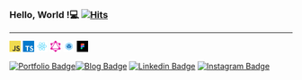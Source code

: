 ### Hello, World !💻 [![Hits](https://hits.seeyoufarm.com/api/count/incr/badge.svg?url=https%3A%2F%2Fgithub.com%2Fvvhustle%2Fhit-counter&count_bg=%2379C83D&title_bg=%23555555&icon=&icon_color=%23E7E7E7&title=hits&edge_flat=false)](https://hits.seeyoufarm.com)

****  
<code><img height="20" src="https://raw.githubusercontent.com/github/explore/80688e429a7d4ef2fca1e82350fe8e3517d3494d/topics/javascript/javascript.png"></code>
<code><img height="20" src="https://raw.githubusercontent.com/github/explore/80688e429a7d4ef2fca1e82350fe8e3517d3494d/topics/typescript/typescript.png"></code>
<code><img height="20" src="https://raw.githubusercontent.com/github/explore/80688e429a7d4ef2fca1e82350fe8e3517d3494d/topics/react/react.png"></code>
<code><img height="20" src="https://raw.githubusercontent.com/github/explore/5c058a388828bb5fde0bcafd4bc867b5bb3f26f3/topics/graphql/graphql.png"></code>
<code><img height="20" src="https://raw.githubusercontent.com/github/explore/80688e429a7d4ef2fca1e82350fe8e3517d3494d/topics/webpack/webpack.png"></code>
<code><img height="20" src="https://raw.githubusercontent.com/github/explore/05d0f0dfceafd861bdf2b53559399dae7b2e2d8b/topics/figma/figma.png"></code>


[![Portfolio Badge](https://img.shields.io/badge/Portfolio-white?style=flat-square&logo=Notion&logoColor=black&link=https://www.notion.so/)](https://www.notion.so/)[![Blog Badge](https://img.shields.io/badge/Blog-CC0000?style=flat-square&logo=Github&logoColor=white&link=https://vvhustle.netlify.app/)](https://vvhustle.netlify.app/)  [![Linkedin Badge](https://img.shields.io/badge/-LinkedIn-blue?style=flat-square&logo=Linkedin&logoColor=white&link=https://www.linkedin.com/)](https://www.linkedin.com/) [![Instagram Badge](https://img.shields.io/badge/-Instagram-E4405F?style=flat-square&logo=Instagram&logoColor=white&link=https://www.instagram.com/vvhustle)](https://www.instagram.com/vvhustle)
